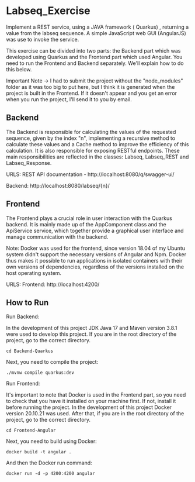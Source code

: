 # Labseq_Exercise
Implement a REST service, using a JAVA framework ( Quarkus) , returning a value from the labseq sequence.
A simple JavaScript web GUI (AngularJS) was use to invoke the service.

This exercise can be divided into two parts: the Backend part which was developed using Quarkus and the Frontend part which used Angular.
You need to run the Frontend and Backend separately. We'll explain how to do this below.

Important Note -> I had to submit the project without the "node_modules" folder as it was too big to put here, but I think it is generated 
when the project is built in the Frontend. If it doesn't appear and you get an error when you run the project, I'll send it to you by email.

Backend
---------------------
The Backend is responsible for calculating the values of the requested sequence, given by the index "n", implementing a recursive method 
to calculate these values and a Cache method to improve the efficiency of this calculation. It is also responsible for exposing RESTful endpoints.
These main responsibilities are reflected in the classes: Labseq, Labseq_REST and Labseq_Response.

URLS:
REST API documentation - http://localhost:8080/q/swagger-ui/

Backend: http://localhost:8080/labseq/{n}/

Frontend
--------------------
The Frontend plays a crucial role in user interaction with the Quarkus backend. It is mainly made up of the AppComponent class and the ApiService 
service, which together provide a graphical user interface and manage communication with the backend.

Note: Docker was used for the frontend, since version 18.04 of my Ubuntu system didn't support the necessary versions of Angular and Npm. Docker thus makes it possible to run applications in isolated containers with their own versions of dependencies, regardless of the versions installed on the host operating system.

URLS:
Frontend: http://localhost:4200/

How to Run 
--------------------
Run Backend:

In the development of this project JDK Java 17 and Maven version 3.8.1 were used to develop this project.
If you are in the root directory of the project, go to the correct directory.

```
cd Backend-Quarkus
```
Next, you need to compile the project:

```
./mvnw compile quarkus:dev
```

Run Frontend:

It's important to note that Docker is used in the Frontend part, so you need to check that you have it installed on your machine first. 
If not, install it before running the project. In the development of this project Docker version 20.10.21 was used.
After that, if you are in the root directory of the project, go to the correct directory.

```
cd Frontend-Angular
```
Next, you need to build using Docker:

```
docker build -t angular .
```
And then the Docker run command:

```
docker run -d -p 4200:4200 angular

```
